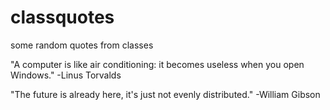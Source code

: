 # classquotes
some random quotes from classes

"A computer is like air conditioning: it becomes useless when you open Windows." -Linus Torvalds

"The future is already here, it's just not evenly distributed." -William Gibson
